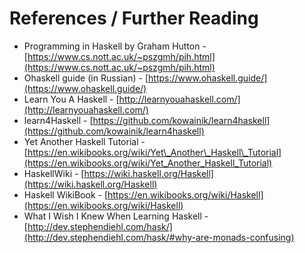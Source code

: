 # References / Further Reading

* Programming in Haskell by Graham Hutton - [https://www.cs.nott.ac.uk/~pszgmh/pih.html](https://www.cs.nott.ac.uk/~pszgmh/pih.html)
* Ohaskell guide \(in Russian\) - [https://www.ohaskell.guide/](https://www.ohaskell.guide/)
* Learn You A Haskell - [http://learnyouahaskell.com/](http://learnyouahaskell.com/)
* learn4Haskell - [https://github.com/kowainik/learn4haskell](https://github.com/kowainik/learn4haskell)
* Yet Another Haskell Tutorial - [https://en.wikibooks.org/wiki/Yet\_Another\_Haskell\_Tutorial](https://en.wikibooks.org/wiki/Yet_Another_Haskell_Tutorial)
* HaskellWiki - [https://wiki.haskell.org/Haskell](https://wiki.haskell.org/Haskell)
* Haskell WikiBook - [https://en.wikibooks.org/wiki/Haskell](https://en.wikibooks.org/wiki/Haskell)
* What I Wish I Knew When Learning Haskell - [http://dev.stephendiehl.com/hask/](http://dev.stephendiehl.com/hask/#why-are-monads-confusing)



